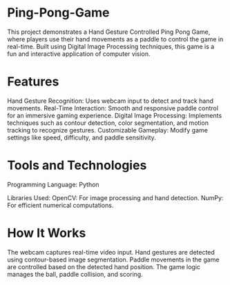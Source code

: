 # Ping-Pong-Game 
This project demonstrates a Hand Gesture Controlled Ping Pong Game, where players use their hand movements as a paddle to control the game in real-time. Built using Digital Image Processing techniques, this game is a fun and interactive application of computer vision.

# Features
Hand Gesture Recognition: Uses webcam input to detect and track hand movements.
Real-Time Interaction: Smooth and responsive paddle control for an immersive gaming experience.
Digital Image Processing: Implements techniques such as contour detection, color segmentation, and motion tracking to recognize gestures.
Customizable Gameplay: Modify game settings like speed, difficulty, and paddle sensitivity.

# Tools and Technologies
Programming Language: Python

Libraries Used:
OpenCV: For image processing and hand detection.
NumPy: For efficient numerical computations.

# How It Works
The webcam captures real-time video input.
Hand gestures are detected using contour-based image segmentation.
Paddle movements in the game are controlled based on the detected hand position.
The game logic manages the ball, paddle collision, and scoring.
